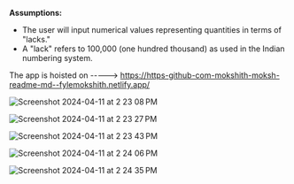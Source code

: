 **Assumptions:**
- The user will input numerical values representing quantities in terms of "lacks."
- A "lack" refers to 100,000 (one hundred thousand) as used in the Indian numbering system.

 The app is hoisted on -----> https://https-github-com-mokshith-moksh-readme-md--fylemokshith.netlify.app/

![Screenshot 2024-04-11 at 2 23 08 PM](https://github.com/mokshith-moksh/Fyle/assets/121559082/a1876659-031c-4202-a200-247f94d9d678)

![Screenshot 2024-04-11 at 2 23 27 PM](https://github.com/mokshith-moksh/Fyle/assets/121559082/50e9065f-4ff3-40bb-b918-59d95d0c0d1d)

![Screenshot 2024-04-11 at 2 23 43 PM](https://github.com/mokshith-moksh/Fyle/assets/121559082/0941db1f-d148-4912-8353-de79ddb3bce1)

![Screenshot 2024-04-11 at 2 24 06 PM](https://github.com/mokshith-moksh/Fyle/assets/121559082/56fec61a-00b9-4319-a3b7-9e54c0cc10a2)

![Screenshot 2024-04-11 at 2 24 35 PM](https://github.com/mokshith-moksh/Fyle/assets/121559082/fd82d82b-1290-4055-bc68-c747b97fdb7f)

